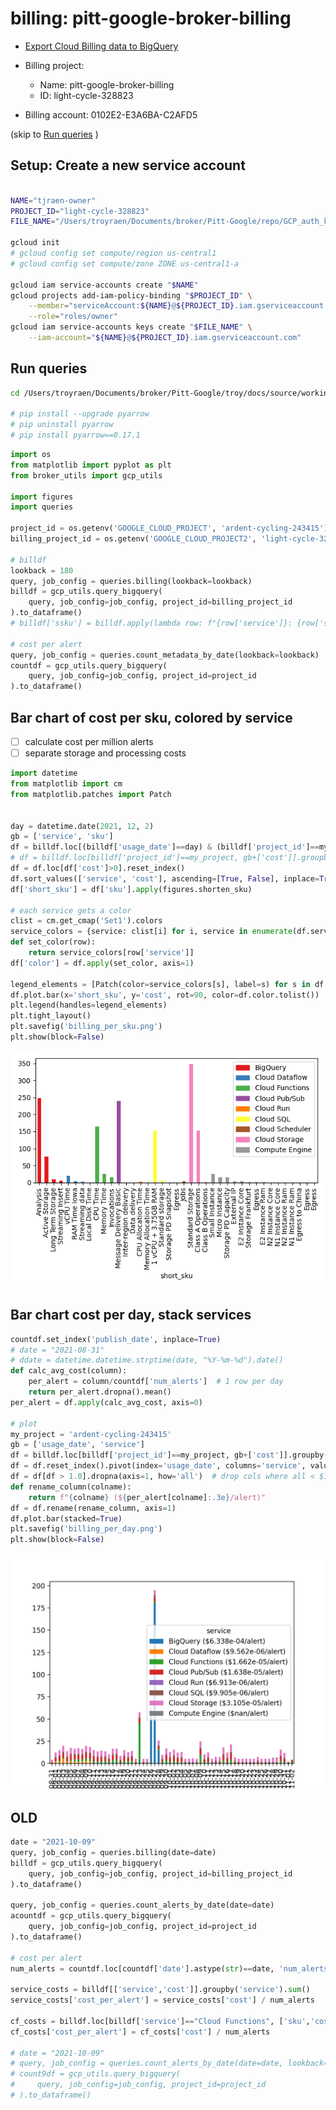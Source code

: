 # billing: pitt-google-broker-billing

- [Export Cloud Billing data to BigQuery](https://cloud.google.com/billing/docs/how-to/export-data-bigquery)

- Billing project:
    - Name: pitt-google-broker-billing
    - ID: light-cycle-328823
- Billing account: 0102E2-E3A6BA-C2AFD5

(skip to [Run queries](#run-queries) )

## Setup: Create a new service account

```bash

NAME="tjraen-owner"
PROJECT_ID="light-cycle-328823"
FILE_NAME="/Users/troyraen/Documents/broker/Pitt-Google/repo/GCP_auth_key-broker_billing.json"

gcloud init
# gcloud config set compute/region us-central1
# gcloud config set compute/zone ZONE us-central1-a

gcloud iam service-accounts create "$NAME"
gcloud projects add-iam-policy-binding "$PROJECT_ID" \
    --member="serviceAccount:${NAME}@${PROJECT_ID}.iam.gserviceaccount.com" \
    --role="roles/owner"
gcloud iam service-accounts keys create "$FILE_NAME" \
    --iam-account="${NAME}@${PROJECT_ID}.iam.gserviceaccount.com"
```

## Run queries

```bash
cd /Users/troyraen/Documents/broker/Pitt-Google/troy/docs/source/working-notes/troyraen/billing

# pip install --upgrade pyarrow
# pip uninstall pyarrow
# pip install pyarrow==0.17.1
```

```python
import os
from matplotlib import pyplot as plt
from broker_utils import gcp_utils

import figures
import queries

project_id = os.getenv('GOOGLE_CLOUD_PROJECT', 'ardent-cycling-243415')
billing_project_id = os.getenv('GOOGLE_CLOUD_PROJECT2', 'light-cycle-328823')

# billdf
lookback = 180
query, job_config = queries.billing(lookback=lookback)
billdf = gcp_utils.query_bigquery(
    query, job_config=job_config, project_id=billing_project_id
).to_dataframe()
# billdf['ssku'] = billdf.apply(lambda row: f"{row['service']}: {row['sku']}", axis=1)

# cost per alert
query, job_config = queries.count_metadata_by_date(lookback=lookback)
countdf = gcp_utils.query_bigquery(
    query, job_config=job_config, project_id=project_id
).to_dataframe()
```

## Bar chart of cost per sku, colored by service

- [ ] calculate cost per million alerts
- [ ] separate storage and processing costs

```python
import datetime
from matplotlib import cm
from matplotlib.patches import Patch


day = datetime.date(2021, 12, 2)
gb = ['service', 'sku']
df = billdf.loc[(billdf['usage_date']==day) & (billdf['project_id']==my_project), gb+['cost']].groupby(gb).sum()
# df = billdf.loc[billdf['project_id']==my_project, gb+['cost']].groupby(gb).sum()
df = df.loc[df['cost']>0].reset_index()
df.sort_values(['service', 'cost'], ascending=[True, False], inplace=True)
df['short_sku'] = df['sku'].apply(figures.shorten_sku)

# each service gets a color
clist = cm.get_cmap('Set1').colors
service_colors = {service: clist[i] for i, service in enumerate(df.service.unique())}
def set_color(row):
    return service_colors[row['service']]
df['color'] = df.apply(set_color, axis=1)

legend_elements = [Patch(color=service_colors[s], label=s) for s in df.service.unique()]
df.plot.bar(x='short_sku', y='cost', rot=90, color=df.color.tolist())
plt.legend(handles=legend_elements)
plt.tight_layout()
plt.savefig('billing_per_sku.png')
plt.show(block=False)
```

<img src="billing_per_sku.png" alt="billing_per_sku.png"/>

## Bar chart cost per day, stack services
```python
countdf.set_index('publish_date', inplace=True)
# date = "2021-08-31"
# ddate = datetime.datetime.strptime(date, "%Y-%m-%d").date()
def calc_avg_cost(column):
    per_alert = column/countdf['num_alerts']  # 1 row per day
    return per_alert.dropna().mean()
per_alert = df.apply(calc_avg_cost, axis=0)

# plot
my_project = 'ardent-cycling-243415'
gb = ['usage_date', 'service']
df = billdf.loc[billdf['project_id']==my_project, gb+['cost']].groupby(gb).sum()
df = df.reset_index().pivot(index='usage_date', columns='service', values='cost')
df = df[df > 1.0].dropna(axis=1, how='all')  # drop cols where all < $1.00
def rename_column(colname):
    return f"{colname} (${per_alert[colname]:.3e}/alert)"
df = df.rename(rename_column, axis=1)
df.plot.bar(stacked=True)
plt.savefig('billing_per_day.png')
plt.show(block=False)
```

<img src="billing_per_day.png" alt="billing_per_day.png"/>


## OLD

```python
date = "2021-10-09"
query, job_config = queries.billing(date=date)
billdf = gcp_utils.query_bigquery(
    query, job_config=job_config, project_id=billing_project_id
).to_dataframe()

query, job_config = queries.count_alerts_by_date(date=date)
acountdf = gcp_utils.query_bigquery(
    query, job_config=job_config, project_id=project_id
).to_dataframe()

# cost per alert
num_alerts = countdf.loc[countdf['date'].astype(str)==date, 'num_alerts'].iloc[0]

service_costs = billdf[['service','cost']].groupby('service').sum()
service_costs['cost_per_alert'] = service_costs['cost'] / num_alerts

cf_costs = billdf.loc[billdf['service']=="Cloud Functions", ['sku','cost']].groupby('sku').sum()
cf_costs['cost_per_alert'] = cf_costs['cost'] / num_alerts

# date = "2021-10-09"
# query, job_config = queries.count_alerts_by_date(date=date, lookback=None)
# count9df = gcp_utils.query_bigquery(
#     query, job_config=job_config, project_id=project_id
# ).to_dataframe()
```
